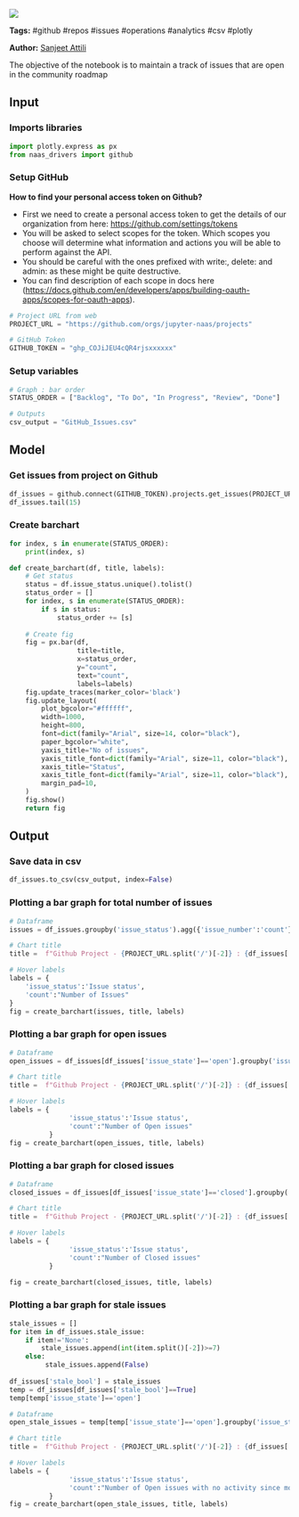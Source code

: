<a href="https://app.naas.ai/user-redirect/naas/downloader?url=https://raw.githubusercontent.com/jupyter-naas/awesome-notebooks/master/GitHub/GitHub_Track_issues_on_projects.ipynb" target="_parent"><img src="https://naasai-public.s3.eu-west-3.amazonaws.com/open_in_naas.svg"/></a>

**Tags:** #github #repos #issues #operations #analytics #csv #plotly

**Author:** [Sanjeet Attili](https://www.linkedin.com/in/sanjeet-attili-760bab190/)

The objective of the notebook is to maintain a track of issues that are open in the community roadmap

## Input

### Imports libraries


```python
import plotly.express as px
from naas_drivers import github
```

### Setup GitHub
**How to find your personal access token on Github?** 
- First we need to create a personal access token to get the details of our organization from here: https://github.com/settings/tokens
- You will be asked to select scopes for the token. Which scopes you choose will determine what information and actions you will be able to perform against the API. 
- You should be careful with the ones prefixed with write:, delete: and admin: as these might be quite destructive. 
- You can find description of each scope in docs here (https://docs.github.com/en/developers/apps/building-oauth-apps/scopes-for-oauth-apps).


```python
# Project URL from web
PROJECT_URL = "https://github.com/orgs/jupyter-naas/projects"

# GitHub Token
GITHUB_TOKEN = "ghp_COJiJEU4cQR4rjsxxxxxx"
```

### Setup variables


```python
# Graph : bar order
STATUS_ORDER = ["Backlog", "To Do", "In Progress", "Review", "Done"]

# Outputs
csv_output = "GitHub_Issues.csv"
```

## Model

### Get issues from project on Github


```python
df_issues = github.connect(GITHUB_TOKEN).projects.get_issues(PROJECT_URL)
df_issues.tail(15)
```

### Create barchart


```python
for index, s in enumerate(STATUS_ORDER):
    print(index, s)
```


```python
def create_barchart(df, title, labels):
    # Get status
    status = df.issue_status.unique().tolist()
    status_order = []
    for index, s in enumerate(STATUS_ORDER):
        if s in status:
            status_order += [s]
    
    # Create fig
    fig = px.bar(df,
                 title=title,
                 x=status_order,
                 y="count",
                 text="count",
                 labels=labels)
    fig.update_traces(marker_color='black')
    fig.update_layout(
        plot_bgcolor="#ffffff",
        width=1000,
        height=800,
        font=dict(family="Arial", size=14, color="black"),
        paper_bgcolor="white",
        yaxis_title="No of issues",
        yaxis_title_font=dict(family="Arial", size=11, color="black"),
        xaxis_title="Status",
        xaxis_title_font=dict(family="Arial", size=11, color="black"),
        margin_pad=10,
    )
    fig.show()
    return fig
```

## Output

### Save data in csv


```python
df_issues.to_csv(csv_output, index=False)
```

### Plotting a bar graph for total number of issues


```python
# Dataframe
issues = df_issues.groupby('issue_status').agg({'issue_number':'count'}).reset_index().rename(columns={"issue_number":"count"})

# Chart title
title =  f"Github Project - {PROJECT_URL.split('/')[-2]} : {df_issues['project_name'].unique()[0]} <br><span style='font-size: 13px;'>Total issues: {issues['count'].sum()}</span>"

# Hover labels
labels = {
    'issue_status':'Issue status',
    'count':"Number of Issues"
}
fig = create_barchart(issues, title, labels)
```

### Plotting a bar graph for open issues


```python
# Dataframe
open_issues = df_issues[df_issues['issue_state']=='open'].groupby('issue_status').agg({"issue_number":'count'}).reset_index().rename(columns={'issue_number':'count'})

# Chart title
title =  f"Github Project - {PROJECT_URL.split('/')[-2]} : {df_issues['project_name'].unique()[0]} <br><span style='font-size: 13px;'>Total open issues: {open_issues['count'].sum()}</span>"

# Hover labels
labels = {
               'issue_status':'Issue status',
               'count':"Number of Open issues"
          }
fig = create_barchart(open_issues, title, labels)
```

### Plotting a bar graph for closed issues


```python
# Dataframe
closed_issues = df_issues[df_issues['issue_state']=='closed'].groupby('issue_status').agg({"issue_number":'count'}).reset_index().rename(columns={'issue_number':'count'})

# Chart title
title =  f"Github Project - {PROJECT_URL.split('/')[-2]} : {df_issues['project_name'].unique()[0]} <br><span style='font-size: 13px;'>Total closed issues: {closed_issues['count'].sum()}</span>"

# Hover labels
labels = {
               'issue_status':'Issue status',
               'count':"Number of Closed issues"
          }

fig = create_barchart(closed_issues, title, labels)
```

### Plotting a bar graph for stale issues


```python
stale_issues = []
for item in df_issues.stale_issue:
    if item!='None':
        stale_issues.append(int(item.split()[-2])>=7)
    else:
         stale_issues.append(False)
            
df_issues['stale_bool'] = stale_issues
temp = df_issues[df_issues['stale_bool']==True]
temp[temp['issue_state']=='open']

# Dataframe
open_stale_issues = temp[temp['issue_state']=='open'].groupby('issue_status').agg({"stale_bool":'count'}).reset_index().rename(columns={'stale_bool':'count'})

# Chart title
title =  f"Github Project - {PROJECT_URL.split('/')[-2]} : {df_issues['project_name'].unique()[0]} <br><span style='font-size: 13px;'>Total open stale issues: {open_stale_issues['count'].sum()}</span>"

# Hover labels
labels = {
               'issue_status':'Issue status',
               'count':"Number of Open issues with no activity since more than 7 days"
          }
fig = create_barchart(open_stale_issues, title, labels)
```
